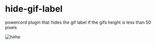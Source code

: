 # hide-gif-label
powercord plugin that hides the gif label if the gifs height is less than 50 pixels

![hehe](https://i.imgur.com/dnAR4kp.gif)
